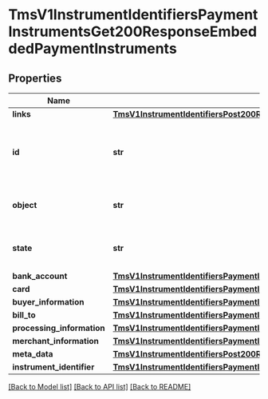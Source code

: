 # TmsV1InstrumentIdentifiersPaymentInstrumentsGet200ResponseEmbeddedPaymentInstruments

## Properties
Name | Type | Description | Notes
------------ | ------------- | ------------- | -------------
**links** | [**TmsV1InstrumentIdentifiersPost200ResponseLinks**](TmsV1InstrumentIdentifiersPost200ResponseLinks.md) |  | [optional] 
**id** | **str** | Unique identification number assigned by CyberSource to the submitted request. | [optional] 
**object** | **str** | &#39;Describes type of token.&#39;  Valid values: - paymentInstrument  | [optional] 
**state** | **str** | &#39;Current state of the token.&#39;  Valid values: - ACTIVE - CLOSED  | [optional] 
**bank_account** | [**TmsV1InstrumentIdentifiersPaymentInstrumentsGet200ResponseEmbeddedBankAccount**](TmsV1InstrumentIdentifiersPaymentInstrumentsGet200ResponseEmbeddedBankAccount.md) |  | [optional] 
**card** | [**TmsV1InstrumentIdentifiersPaymentInstrumentsGet200ResponseEmbeddedCard**](TmsV1InstrumentIdentifiersPaymentInstrumentsGet200ResponseEmbeddedCard.md) |  | [optional] 
**buyer_information** | [**TmsV1InstrumentIdentifiersPaymentInstrumentsGet200ResponseEmbeddedBuyerInformation**](TmsV1InstrumentIdentifiersPaymentInstrumentsGet200ResponseEmbeddedBuyerInformation.md) |  | [optional] 
**bill_to** | [**TmsV1InstrumentIdentifiersPaymentInstrumentsGet200ResponseEmbeddedBillTo**](TmsV1InstrumentIdentifiersPaymentInstrumentsGet200ResponseEmbeddedBillTo.md) |  | [optional] 
**processing_information** | [**TmsV1InstrumentIdentifiersPaymentInstrumentsGet200ResponseEmbeddedProcessingInformation**](TmsV1InstrumentIdentifiersPaymentInstrumentsGet200ResponseEmbeddedProcessingInformation.md) |  | [optional] 
**merchant_information** | [**TmsV1InstrumentIdentifiersPaymentInstrumentsGet200ResponseEmbeddedMerchantInformation**](TmsV1InstrumentIdentifiersPaymentInstrumentsGet200ResponseEmbeddedMerchantInformation.md) |  | [optional] 
**meta_data** | [**TmsV1InstrumentIdentifiersPost200ResponseMetadata**](TmsV1InstrumentIdentifiersPost200ResponseMetadata.md) |  | [optional] 
**instrument_identifier** | [**TmsV1InstrumentIdentifiersPaymentInstrumentsGet200ResponseEmbeddedInstrumentIdentifier**](TmsV1InstrumentIdentifiersPaymentInstrumentsGet200ResponseEmbeddedInstrumentIdentifier.md) |  | [optional] 

[[Back to Model list]](../README.md#documentation-for-models) [[Back to API list]](../README.md#documentation-for-api-endpoints) [[Back to README]](../README.md)



